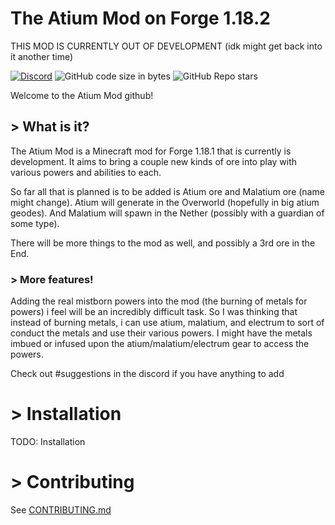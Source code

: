 # The Atium Mod on Forge 1.18.2

THIS MOD IS CURRENTLY OUT OF DEVELOPMENT (idk might get back into it another time)

[![Discord](https://img.shields.io/discord/947616273603391508)](https://discord.gg/a5Me8SPGjt)
![GitHub code size in bytes](https://img.shields.io/github/languages/code-size/BAVDE1/atium_mod-Forge1.18.2)
![GitHub Repo stars](https://img.shields.io/github/stars/BAVDE1/atium_mod-Forge1.18.2?style=social)

Welcome to the Atium Mod github!

## > What is it?

The Atium Mod is a Minecraft mod for Forge 1.18.1 that is currently is development.
It aims to bring a couple new kinds of ore into play with various powers and abilities to each.

So far all that is planned is to be added is Atium ore and Malatium ore (name might change). 
Atium will generate in the Overworld (hopefully in big atium geodes).
And Malatium will spawn in the Nether (possibly with a guardian of some type).

There will be more things to the mod as well, and possibly a 3rd ore in the End. 

### > More features!

Adding the real mistborn powers into the mod (the burning of metals for powers) i feel will be an incredibly difficult task. 
So I was thinking that instead of burning metals, i can use atium, malatium, and electrum to sort of conduct the metals and use their various powers. I might have the metals imbued or infused upon the atium/malatium/electrum gear to access the powers.

Check out #suggestions in the discord if you have anything to add 

# > Installation

TODO: Installation

# > Contributing

See [CONTRIBUTING.md](./CONTRIBUTING.md)
